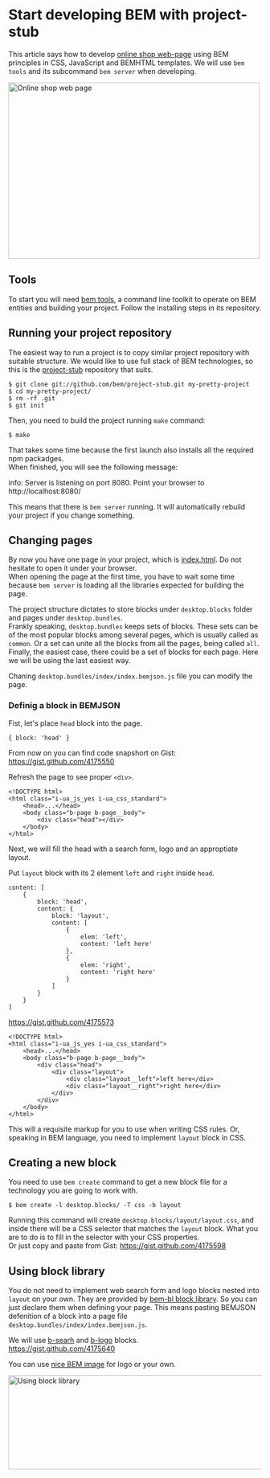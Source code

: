 # Start developing BEM with project-stub

This article says how to develop [online shop
web-page](http://toivonen.github.com/online-shop-dummy/desktop.bundles/index/index.html)
using BEM principles in CSS, JavaScript and BEMHTML templates. We will use `bem
tools` and its subcommand `bem server` when developing.

<img
src="http://img-fotki.yandex.ru/get/6505/14441195.26/0_6f0b2_557ef428_L.jpg"
width="500" height="351" title="Online shop web page" alt="Online shop web page"
border="0"/>

## Tools
To start you will need [bem tools](https://github.com/bem/bem-tools), a command line
toolkit to operate on BEM entities and building your project. Follow the
installing steps in its repository.

## Running your project repository
The easiest way to run a project is to copy similar project repository with
suitable structure. We would like to use full stack of BEM technologies, so this
is the [project-stub](https://github.com/bem/project-stub) repository that
suits.

    $ git clone git://github.com/bem/project-stub.git my-pretty-project
    $ cd my-pretty-project/
    $ rm -rf .git
    $ git init

Then, you need to build the project running `make` command:

    $ make

That takes some time because the first launch also installs all the required npm
packadges.<br/>
When finished, you will see the following message:

   info: Server is listening on port 8080. Point your browser to http://localhost:8080/

This means that there is `bem server` running. It will automatically rebuild your
project if you change something.

## Changing pages
By now you have one page in your project, which is
[index.html](http://localhost:8080/desktop.bundles/index/index.html). Do not
hesitate to open it under your browser.<br/>
When opening the page at the first time, you have to wait some time because `bem
server` is loading all the libraries expected for building the page.

The project structure dictates to store blocks under `desktop.blocks` folder and
pages under `desktop.bundles`.<br/>
Frankly speaking, `desktop.bundles` keeps sets of blocks. These sets can be of
the most popular blocks among several pages, which is usually called as
`common`. Or a set can unite all the blocks from all the pages, being called
`all`. Finally, the easiest case, there could be a set of blocks for each page.
Here we will be using the last easiest way.

Chaning `desktop.bundles/index/index.bemjson.js` file you can modify the page.

### Definig a block in BEMJSON
Fist, let's place `head` block into the page.

    { block: 'head' }

From now on you can find code snapshort on Gist: https://gist.github.com/4175550

Refresh the page to see proper `<div>`.

    <!DOCTYPE html>
    <html class="i-ua_js_yes i-ua_css_standard">
        <head>...</head>
        <body class="b-page b-page__body">
            <div class="head"></div>
        </body>
    </html>

Next, we will fill the head with a search form, logo and an approptiate layout.

Put `layout` block with its 2 element `left` and `right` inside `head`.

    content: [
        {
            block: 'head',
            content: {
                block: 'layout',
                content: [
                    {
                        elem: 'left',
                        content: 'left here'
                    },
                    {
                        elem: 'right',
                        content: 'right here'
                    }
                ]
            }
        }
    ]

https://gist.github.com/4175573

    <!DOCTYPE html>
    <html class="i-ua_js_yes i-ua_css_standard">
        <head>...</head>
        <body class="b-page b-page__body">
            <div class="head">
                <div class="layout">
                    <div class="layout__left">left here</div>
                    <div class="layout__right">right here</div>
                </div>
            </div>
        </body>
    </html>

This will a requisite markup for you to use when writing CSS rules. Or, speaking
in BEM language, you need to implement `layout` block in CSS.

## Creating a new block
You need to use `bem create` command to get a new block file for a technology
you are going to work with.

    $ bem create -l desktop.blocks/ -T css -b layout

Running this command will create `desktop.blocks/layout/layout.css`, and inside
there will be a CSS selector that matches the `layout` block. What you are to do
is to fill in the selector with your CSS properties.<br/>
Or just copy and paste from Gist: https://gist.github.com/4175598

## Using block library
You do not need to implement web search form and logo blocks nested into
`layout` on your own. They are provided by [bem-bl block
library](https://gist.github.com/4175598). So you can just declare them when
defining your page. This means pasting BEMJSON defenition of a block into a page
file `desktop.bundles/index/index.bemjson.js`.

We will use
[b-searh](http://bem.github.com/bem-bl/sets/common-desktop/b-search/b-search.en.html)
and
[b-logo](http://bem.github.com/bem-bl/sets/common-desktop/b-logo/b-logo.en.html)
blocks.<br/>
https://gist.github.com/4175640

You can use [nice BEM
image](http://toivonen.github.com/online-shop-dummy/desktop.blocks/b-logo/b-logo.png)
for logo or your own.

<img
src="http://img-fotki.yandex.ru/get/4119/14441195.26/0_6f0b9_2d1d77a3_XL.jpg"
width="800" height="187" title="Using block library"
alt="Using block library" border="0"/>
